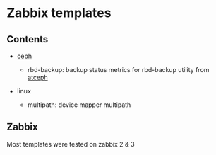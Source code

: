 # Zabbix templates

## Contents

* [ceph](http://ceph.com)
  * rbd-backup: backup status metrics for rbd-backup utility from [atceph](https://github.com/alsvartr/atceph/)

* linux
  * multipath: device mapper multipath

## Zabbix

Most templates were tested on zabbix 2 & 3
